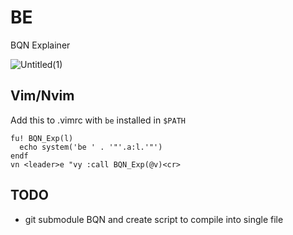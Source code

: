 # BE
BQN Explainer

![Untitled(1)](https://github.com/user-attachments/assets/c1730a2b-7f38-4f67-9632-3b145bb05156)


## Vim/Nvim
Add this to .vimrc with `be` installed in `$PATH`
```vimscript
fu! BQN_Exp(l)
  echo system('be ' . '"'.a:l.'"')
endf
vn <leader>e "vy :call BQN_Exp(@v)<cr>
```

## TODO
- git submodule BQN and create script to compile into single file
